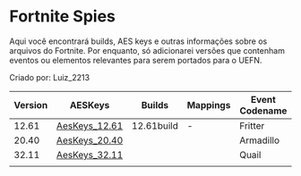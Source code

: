 # Fortnite Spies
Aqui você encontrará builds, AES keys e outras informações sobre os arquivos do Fortnite.
Por enquanto, só adicionarei versões que contenham eventos ou elementos relevantes para serem portados para o UEFN.

Criado por: Luiz_2213

| Version | AESKeys | Builds | Mappings | Event Codename |
|---------|------|-----------|----------|-----------------|
|12.61| [AesKeys_12.61](https://github.com/luiz-2213/Versions/blob/main/Arquivos%20/12.61%20/AESKeys_12.61.md)| 12.61build | - | Fritter |
| 20.40 | [AesKeys_20.40](https://github.com/luiz-2213/Versions/blob/main/Arquivos%20/20.40%20/AESKeys_20.40.md) | | | Armadillo |
|32.11| [AesKeys_32.11](https://github.com/luiz-2213/Versions/blob/main/Arquivos%20/32.11%20/AESKeys_32.11.md)   | | | Quail |
| | | | | |
